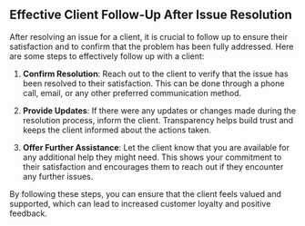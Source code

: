 ## Effective Client Follow-Up After Issue Resolution

After resolving an issue for a client, it is crucial to follow up to ensure their satisfaction and to confirm that the problem has been fully addressed. Here are some steps to effectively follow up with a client:

1. **Confirm Resolution**: Reach out to the client to verify that the issue has been resolved to their satisfaction. This can be done through a phone call, email, or any other preferred communication method.

2. **Provide Updates**: If there were any updates or changes made during the resolution process, inform the client. Transparency helps build trust and keeps the client informed about the actions taken.

3. **Offer Further Assistance**: Let the client know that you are available for any additional help they might need. This shows your commitment to their satisfaction and encourages them to reach out if they encounter any further issues.

By following these steps, you can ensure that the client feels valued and supported, which can lead to increased customer loyalty and positive feedback.
